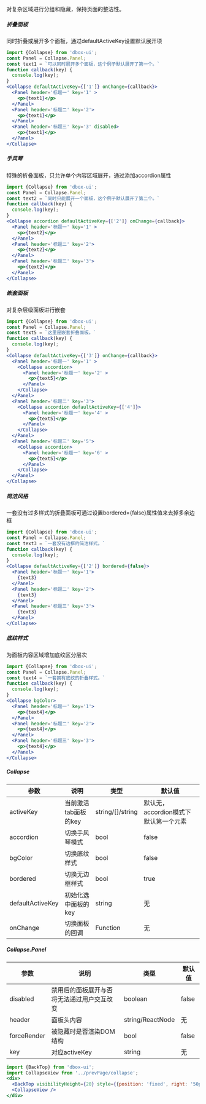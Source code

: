 对复杂区域进行分组和隐藏，保持页面的整洁性。

##### **折叠面板**
同时折叠或展开多个面板，通过defaultActiveKey设置默认展开项
```jsx
import {Collapse} from 'dbox-ui';
const Panel = Collapse.Panel;
const text1 = `可以同时展开多个面板，这个例子默认展开了第一个。`
function callback(key) {
  console.log(key);
}
<Collapse defaultActiveKey={['1']} onChange={callback}>
  <Panel header='标题一' key='1' >
    <p>{text1}</p>
  </Panel>
  <Panel header='标题二' key='2'>
    <p>{text1}</p>
  </Panel>
  <Panel header='标题三' key='3' disabled>
    <p>{text1}</p>
  </Panel>
</Collapse>
```

##### **手风琴**
特殊的折叠面板，只允许单个内容区域展开，通过添加accordion属性
```jsx
import {Collapse} from 'dbox-ui';
const Panel = Collapse.Panel;
const text2 = `同时只能展开一个面板，这个例子默认展开了第二个。`
function callback(key) {
  console.log(key);
}
<Collapse accordion defaultActiveKey={['2']} onChange={callback}>
  <Panel header='标题一' key='1' >
    <p>{text2}</p>
  </Panel>
  <Panel header='标题二' key='2'>
    <p>{text2}</p>
  </Panel>
  <Panel header='标题三' key='3'>
    <p>{text2}</p>
  </Panel>
</Collapse>
```


##### **嵌套面板**
对复杂层级面板进行嵌套
```jsx
import {Collapse} from 'dbox-ui';
const Panel = Collapse.Panel;
const text5 = `这里是嵌套折叠面板。`
function callback(key) {
  console.log(key);
}
<Collapse defaultActiveKey={['3']} onChange={callback}>
  <Panel header='标题一' key='1' >
    <Collapse accordion>
      <Panel header='标题一' key='2' >
        <p>{text5}</p>
      </Panel>
    </Collapse>
  </Panel>
  <Panel header='标题二' key='3'>
    <Collapse accordion defaultActiveKey={['4']}>
      <Panel header='标题一' key='4' >
        <p>{text5}</p>
      </Panel>
    </Collapse>
  </Panel>
  <Panel header='标题三' key='5'>
    <Collapse accordion>
      <Panel header='标题一' key='6' >
        <p>{text5}</p>
      </Panel>
    </Collapse>
  </Panel>
</Collapse>
```

##### **简洁风格**
一套没有过多样式的折叠面板可通过设置bordered={false}属性值来去掉多余边框
```jsx
import {Collapse} from 'dbox-ui';
const Panel = Collapse.Panel;
const text3 = `一套没有边框的简洁样式。`
function callback(key) {
  console.log(key);
}
<Collapse defaultActiveKey={['2']} bordered={false}>
  <Panel header='标题一' key='1'>
    {text3}
  </Panel>
  <Panel header='标题二' key='2'>
    {text3}
  </Panel>
  <Panel header='标题三' key='3'>
    {text3}
  </Panel>
</Collapse>
```

##### **底纹样式**
为面板内容区域增加底纹区分层次
```jsx
import {Collapse} from 'dbox-ui';
const Panel = Collapse.Panel;
const text4 = `一套拥有底纹的折叠样式。`
function callback(key) {
  console.log(key);
}
<Collapse bgColor>
  <Panel header='标题一' key='1'>
    <p>{text4}</p>
  </Panel>
  <Panel header='标题二' key='2'>
    <p>{text4}</p>
  </Panel>
  <Panel header='标题三' key='3'>
    <p>{text4}</p>
  </Panel>
</Collapse>
```


##### **Collapse**

| 参数 | 说明 | 类型 | 默认值 |
| --- | --- | --- | --- |
| activeKey | 当前激活tab面板的key | string/[]/string |默认无，accordion模式下默认第一个元素 |
| accordion | 切换手风琴模式 | bool | false |
| bgColor | 切换底纹样式 | bool | false |
| bordered | 切换无边框样式 | bool | true |
| defaultActiveKey | 初始化选中面板的key | string | 无 |
| onChange | 切换面板的回调 | Function | 无 |

##### **Collapse.Panel**

| 参数 | 说明 | 类型 | 默认值 |
| --- | --- | --- | --- |
| disabled | 禁用后的面板展开与否将无法通过用户交互改变 | boolean | false |
| header | 面板头内容 | string/ReactNode | 无|
| forceRender | 被隐藏时是否渲染DOM结构 | bool | false|
| key | 对应activeKey | string | 无 |


```jsx noeditor
import {BackTop} from 'dbox-ui';
import CollapseView from '../prevPage/collapse';
<div>
  <BackTop visibilityHeight={20} style={{position: 'fixed', right: '50px'}}/>
  <CollapseView />
</div>
```
